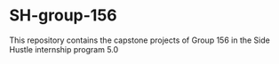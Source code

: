 # SH-group-156
This repository contains the capstone projects of Group 156 in the Side Hustle internship program 5.0
